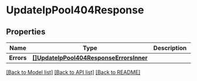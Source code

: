 # UpdateIpPool404Response

## Properties

Name | Type | Description | Notes
------------ | ------------- | ------------- | -------------
**Errors** | [**[]UpdateIpPool404ResponseErrorsInner**](UpdateIpPool404ResponseErrorsInner.md) |  |[optional] 

[[Back to Model list]](../README.md#documentation-for-models) [[Back to API list]](../README.md#documentation-for-api-endpoints) [[Back to README]](../README.md)


